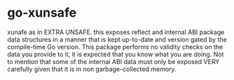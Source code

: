 # go-xunsafe

xunafe as in EXTRA UNSAFE. this exposes reflect and internal ABI package data structures in a manner that is kept up-to-date and version gated by the compile-time Go version. This package performs no validity checks on the data you provide to it, it is expected that you know what you are doing. Not to mention that some of the internal ABI data must only be exposed VERY carefully given that it is in non garbage-collected memory.
